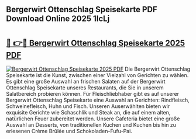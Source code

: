## Bergerwirt Ottenschlag Speisekarte PDF Download Online 2025 1IcLj

# <h2><a href="http://gccki9f.nevu.top/?p=Bergerwirt+Ottenschlag+Speisekarte">🔗 👉🔴 Bergerwirt Ottenschlag Speisekarte 2025 PDF</a></h2>

[![Bergerwirt Ottenschlag Speisekarte 2025 PDF](https://i.imgur.com/dBaPXMq.png)](http://gccki9f.nevu.top/?p=Bergerwirt+Ottenschlag+Speisekarte)
Die Bergerwirt Ottenschlag Speisekarte ist die Kunst, zwischen einer Vielzahl von Gerichten zu wählen. Es gibt eine große Auswahl an frischen Salaten auf der Bergerwirt Ottenschlag Speisekarte unseres Restaurants, die Sie in unserem Salatbereich probieren können. Für Fleischliebhaber gibt es auf unserer Bergerwirt Ottenschlag Speisekarte eine Auswahl an Gerichten: Rindfleisch, Schweinefleisch, Huhn und Fisch. Unseren Auserwählten bieten wir exquisite Gerichte wie Schaschlik und Steak an, die auf einem alten, natürlichen Feuer zubereitet werden. Unsere Cafeteria bietet eine große Auswahl an Desserts, von traditionellen Kuchen und Kuchen bis hin zu erlesenen Crème Brûlée und Schokoladen-Fufu-Pai.
